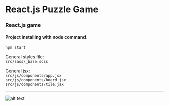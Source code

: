 # React.js Puzzle Game  
  
### React.js game  
  
#### Project installing with node command:  
`npm start`  
  
  
General styles file:  
````src/sass/_base.scss````  
  
  
General jsx:  
```src/js/components/app.jsx```  
```src/js/components/board.jsx```  
```src/js/components/tile.jsx```  
  
  
---  
  
  
![alt text](https://github.com/adam-p/markdown-here/raw/master/src/common/images/icon48.png "Img Title Text")  
  
  
